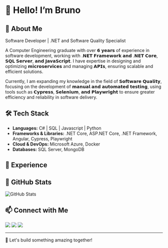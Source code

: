 # 👋 Hello! I’m Bruno

## 🚀 About Me
Software Developer | .NET and Software Quality Specialist

A Computer Engineering graduate with over 𝟲 𝘆𝗲𝗮𝗿𝘀 of experience in software development, working with .𝗡𝗘𝗧 𝗙𝗿𝗮𝗺𝗲𝘄𝗼𝗿𝗸 𝗮𝗻𝗱 .𝗡𝗘𝗧 𝗖𝗼𝗿𝗲, 𝗦𝗤𝗟 𝗦𝗲𝗿𝘃𝗲𝗿, 𝗮𝗻𝗱 𝗝𝗮𝘃𝗮𝗦𝗰𝗿𝗶𝗽𝘁. I have expertise in designing and optimizing 𝗺𝗶𝗰𝗿𝗼𝘀𝗲𝗿𝘃𝗶𝗰𝗲𝘀 and managing 𝗔𝗣𝗜𝘀, ensuring scalable and efficient solutions.

Currently, I am expanding my knowledge in the field of 𝗦𝗼𝗳𝘁𝘄𝗮𝗿𝗲 𝗤𝘂𝗮𝗹𝗶𝘁𝘆, focusing on the development of 𝗺𝗮𝗻𝘂𝗮𝗹 𝗮𝗻𝗱 𝗮𝘂𝘁𝗼𝗺𝗮𝘁𝗲𝗱 𝘁𝗲𝘀𝘁𝗶𝗻𝗴, using tools such as 𝗖𝘆𝗽𝗿𝗲𝘀𝘀, 𝗦𝗲𝗹𝗲𝗻𝗶𝘂𝗺, 𝗮𝗻𝗱 𝗣𝗹𝗮𝘆𝘄𝗿𝗶𝗴𝗵𝘁 to ensure greater efficiency and reliability in software delivery.


## 🛠️ Tech Stack
- **Languages:** C# | SQL | Javascript | Python
- **Frameworks & Libraries:** .NET Core, ASP.NET Core, .NET Framework, Angular, Cypress, Playwright
- **Cloud & DevOps:** Microsoft Azure, Docker
- **Databases:** SQL Server, MongoDB

## 💼 Experience


## 📌 GitHub Stats
![GitHub Stats](https://github-readme-stats.vercel.app/api?username=BrunoMPP&show_icons=true&theme=radical)

## 📫 Connect with Me
<div> 
  <a href="https://instagram.com/brunomagalhaespp" target="_blank"><img src="https://img.shields.io/badge/-Instagram-%23E4405F?style=for-the-badge&logo=instagram&logoColor=white" target="_blank"></a>
  <a href = "mailto:brunomagalhaespp@hotmail.com"><img src="https://img.shields.io/badge/-Gmail-%23333?style=for-the-badge&logo=gmail&logoColor=white" target="_blank"></a>
  <a href="https://www.linkedin.com/in/brunomagalhaespp/" target="_blank"><img src="https://img.shields.io/badge/-LinkedIn-%230077B5?style=for-the-badge&logo=linkedin&logoColor=white" target="_blank"></a> 
  
</div>

---
🚀 Let's build something amazing together!

